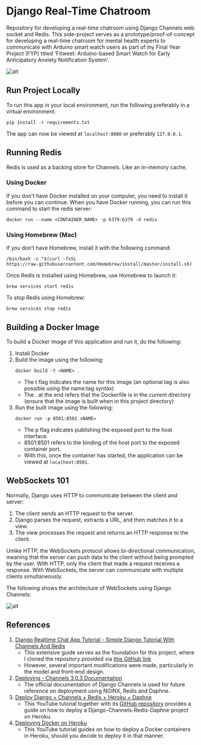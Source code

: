 # Django Real-Time Chatroom
Repository for developing a real-time chatroom using Django Channels web socket and Redis. This side-project serves as a prototype/proof-of-concept for developing a real-time chatroom for mental health experts to communicate with Arduino smart watch users as part of my Final Year Project (FYP) titled 'Fitweet: Arduino-based Smart Watch for Early Anticipatory Anxiety Notification System'.

![alt](https://imgur.com/wMgh8bJ.gif)

## Run Project Locally

To run this app in your local environment, run the following preferably in a virtual environment:

```
pip install -r requirements.txt
```

The app can now be viewed at `localhost:8000` or preferably `127.0.0.1`.

## Running Redis

Redis is used as a backing store for Channels. Like an in-memory cache. 

### Using Docker

If you don't have Docker installed on your computer, you need to install it before you can continue. When you have Docker running, you can run this command to start the redis server:

`docker run --name <CONTAINER_NAME> -p 6379:6379 -d redis`

### Using Homebrew (Mac)

If you don’t have Homebrew, install it with the following command:

`/bin/bash -c "$(curl -fsSL https://raw.githubusercontent.com/Homebrew/install/master/install.sh)`

Once Redis is installed using Homebrew, use Homebrew to launch it:

`brew services start redis`

To stop Redis using Homebrew:

`brew services stop redis`

## Building a Docker Image

To build a Docker image of this application and run it, do the following:

1. Install Docker
2. Build the image using the following:
   ```
   docker build -t <NAME> .
   ```
   - The t flag indicates the name for this image (an optional tag is also possible using the name:tag syntax)
   - The . at the end refers that the Dockerfile is in the current directory (ensure that the image is built when in this project directory)
3. Run the built image using the following:
   ```
   docker run -p 8501:8501 <NAME>
   ```
   - The p flag indicates publishing the exposed port to the host interface.
   - 8501:8501 refers to the binding of the host port to the exposed container port.
   - With this, once the container has started, the application can be viewed at `localhost:8501`.


## WebSockets 101

Normally, Django uses HTTP to communicate between the client and server:

1. The client sends an HTTP request to the server.
2. Django parses the request, extracts a URL, and then matches it to a view.
3. The view processes the request and returns an HTTP response to the client.

Unlike HTTP, the WebSockets protocol allows bi-directional communication, meaning that the server can push data to the client without being prompted by the user. With HTTP, only the client that made a request receives a response. With WebSockets, the server can communicate with multiple clients simultaneously. 

The following shows the architecture of WebSockets using Django Channels:


![alt](https://heroku-www-files.s3.amazonaws.com/django-channels/django-wsgi.png)

## References

1. [Django Realtime Chat App Tutorial - Simple Django Tutorial With Channels And Redis](https://codewithstein.com/django-realtime-chat-app-tutorial-simple-django-tutorial-with-channels-and-redis/)
   - This extensive guide serves as the foundation for this project, where I cloned the repository provided via [this GitHub link](https://github.com/SteinOveHelset/chatty)
   - However, several important modifications were made, particularly in the model and front-end design.
2. [Deploying - Channels 3.0.3 Documentation](https://channels.readthedocs.io/en/latest/deploying.html#)
   - The official documentation of Django Channels is used for future reference on deployment using NGINX, Redis and Daphne.
3. [Deploy Django + Channels + Redis + Heroku + Daphne](https://www.youtube.com/watch?v=zizzeE4Obc0)
   - This YouTube tutorial together with its [GitHub repository](https://github.com/veryacademy/YT-Django-Heroku-Deploy-Channels-Daphne) provides a guide on how to deploy a Django-Channels-Redis-Daphne project on Heroku.
4. [Deploying Docker on Heroku](https://www.youtube.com/watch?v=tTwGdUTR5h8)
    - This YouTube tutorial guides on how to deploy a Docker containers in Heroku, should you decide to deploy it in that manner.